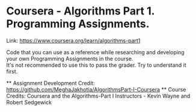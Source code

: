 # Coursera - Algorithms Part 1. Programming Assignments.

Link: https://www.coursera.org/learn/algorithms-part1

Code that you can use as a reference while researching and developing your own Programming Assignments in the course. <br>
It's not recommended to use this to pass the grader. Try to understand it first.

** Assignment Development Credit: https://github.com/MeghaJakhotia/AlgorithmsPart-I-Coursera
** Course Credits: Coursera and the Algorithms-Part I Instructors - Kevin Wayne and Robert Sedgewick
